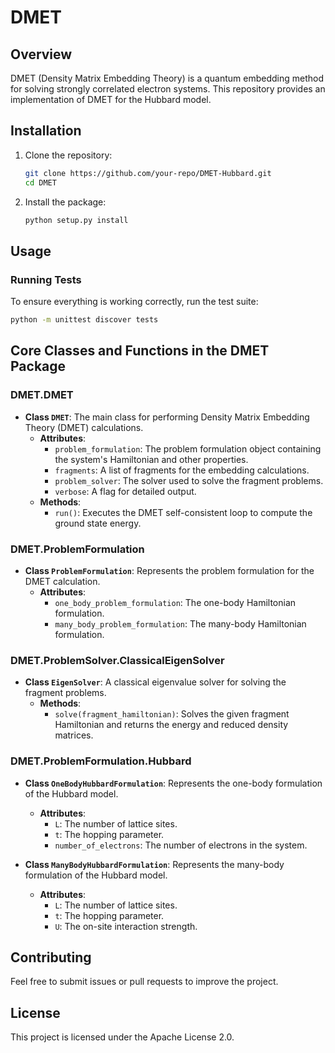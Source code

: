 # DMET

## Overview
DMET (Density Matrix Embedding Theory) is a quantum embedding method for solving strongly correlated electron systems. This repository provides an implementation of DMET for the Hubbard model.

## Installation

1. Clone the repository:
   ```bash
   git clone https://github.com/your-repo/DMET-Hubbard.git
   cd DMET
   ```

2. Install the package:
   ```bash
   python setup.py install
   ```

## Usage

### Running Tests
To ensure everything is working correctly, run the test suite:
```bash
python -m unittest discover tests
```

## Core Classes and Functions in the DMET Package

### DMET.DMET
- **Class `DMET`**: The main class for performing Density Matrix Embedding Theory (DMET) calculations.
  - **Attributes**:
    - `problem_formulation`: The problem formulation object containing the system's Hamiltonian and other properties.
    - `fragments`: A list of fragments for the embedding calculations.
    - `problem_solver`: The solver used to solve the fragment problems.
    - `verbose`: A flag for detailed output.
  - **Methods**:
    - `run()`: Executes the DMET self-consistent loop to compute the ground state energy.

### DMET.ProblemFormulation
- **Class `ProblemFormulation`**: Represents the problem formulation for the DMET calculation.
  - **Attributes**:
    - `one_body_problem_formulation`: The one-body Hamiltonian formulation.
    - `many_body_problem_formulation`: The many-body Hamiltonian formulation.

### DMET.ProblemSolver.ClassicalEigenSolver
- **Class `EigenSolver`**: A classical eigenvalue solver for solving the fragment problems.
  - **Methods**:
    - `solve(fragment_hamiltonian)`: Solves the given fragment Hamiltonian and returns the energy and reduced density matrices.

### DMET.ProblemFormulation.Hubbard
- **Class `OneBodyHubbardFormulation`**: Represents the one-body formulation of the Hubbard model.
  - **Attributes**:
    - `L`: The number of lattice sites.
    - `t`: The hopping parameter.
    - `number_of_electrons`: The number of electrons in the system.

- **Class `ManyBodyHubbardFormulation`**: Represents the many-body formulation of the Hubbard model.
  - **Attributes**:
    - `L`: The number of lattice sites.
    - `t`: The hopping parameter.
    - `U`: The on-site interaction strength.

## Contributing
Feel free to submit issues or pull requests to improve the project.

## License
This project is licensed under the Apache License 2.0.